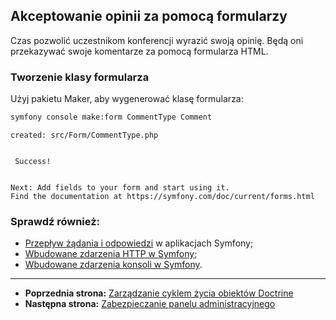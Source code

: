 ## Akceptowanie opinii za pomocą formularzy

Czas pozwolić uczestnikom konferencji wyrazić swoją opinię. Będą oni przekazywać swoje komentarze za pomocą formularza HTML.

### Tworzenie klasy formularza

Użyj pakietu Maker, aby wygenerować klasę formularza:

```bash
symfony console make:form CommentType Comment
```

```
created: src/Form/CommentType.php


 Success!


Next: Add fields to your form and start using it.
Find the documentation at https://symfony.com/doc/current/forms.html
```




### Sprawdź również:
- [Przepływ żądania i odpowiedzi](https://symfony.com/doc/current/components/http_kernel.html#the-workflow-of-a-request) w aplikacjach Symfony;
- [Wbudowane zdarzenia HTTP w Symfony](https://symfony.com/doc/current/reference/events.html);
- [Wbudowane zdarzenia konsoli w Symfony](https://symfony.com/doc/current/components/console/events.html).

---

- **Poprzednia strona:** [Zarządzanie cyklem życia obiektów Doctrine](13-lifecycle.md)
- **Następna strona:** [Zabezpieczanie panelu administracyjnego](15-security.md)
